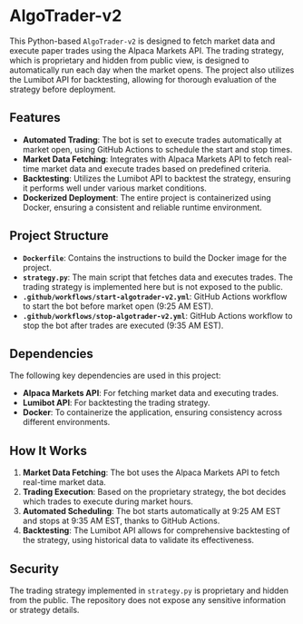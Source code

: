 # AlgoTrader-v2

This Python-based `AlgoTrader-v2` is designed to fetch market data and execute paper trades using the Alpaca Markets API. The trading strategy, which is proprietary and hidden from public view, is designed to automatically run each day when the market opens. The project also utilizes the Lumibot API for backtesting, allowing for thorough evaluation of the strategy before deployment.

## Features

- **Automated Trading**: The bot is set to execute trades automatically at market open, using GitHub Actions to schedule the start and stop times.
- **Market Data Fetching**: Integrates with Alpaca Markets API to fetch real-time market data and execute trades based on predefined criteria.
- **Backtesting**: Utilizes the Lumibot API to backtest the strategy, ensuring it performs well under various market conditions.
- **Dockerized Deployment**: The entire project is containerized using Docker, ensuring a consistent and reliable runtime environment.

## Project Structure

- **`Dockerfile`**: Contains the instructions to build the Docker image for the project.
- **`strategy.py`**: The main script that fetches data and executes trades. The trading strategy is implemented here but is not exposed to the public.
- **`.github/workflows/start-algotrader-v2.yml`**: GitHub Actions workflow to start the bot before market open (9:25 AM EST).
- **`.github/workflows/stop-algotrader-v2.yml`**: GitHub Actions workflow to stop the bot after trades are executed (9:35 AM EST).

## Dependencies

The following key dependencies are used in this project:

- **Alpaca Markets API**: For fetching market data and executing trades.
- **Lumibot API**: For backtesting the trading strategy.
- **Docker**: To containerize the application, ensuring consistency across different environments.

## How It Works

1. **Market Data Fetching**: The bot uses the Alpaca Markets API to fetch real-time market data.
2. **Trading Execution**: Based on the proprietary strategy, the bot decides which trades to execute during market hours.
3. **Automated Scheduling**: The bot starts automatically at 9:25 AM EST and stops at 9:35 AM EST, thanks to GitHub Actions.
4. **Backtesting**: The Lumibot API allows for comprehensive backtesting of the strategy, using historical data to validate its effectiveness.

## Security

The trading strategy implemented in `strategy.py` is proprietary and hidden from the public. The repository does not expose any sensitive information or strategy details.
